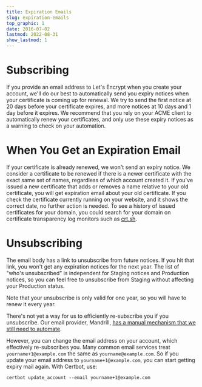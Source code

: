 ```yaml
---
title: Expiration Emails
slug: expiration-emails
top_graphic: 1
date: 2016-07-02
lastmod: 2022-08-31
show_lastmod: 1
---
```



# Subscribing

If you provide an email address to Let's Encrypt when you create your
account, we'll do our best to automatically send you expiry notices
when your certificate is coming up for renewal. We try to send the first
notice at 20 days before your certificate expires, and more notices
at 10 days and 1 day before it expires. We recommend that you rely on
your ACME client to automatically renew your certificates, and only use
these expiry notices as a warning to check on your automation.

# When You Get an Expiration Email

If your certificate is already renewed, we won't send an expiry notice. We
consider a certificate to be renewed if there is a newer certificate
with the exact same set of names, regardless of which account created it.
If you've issued a new certificate that adds or removes a name relative to your
old certificate, you will get expiration email about your old certificate.
If you check the certificate currently running on your website, and it
shows the correct date, no further action is needed.
To see a history of issued certificates for your domain, you could search for
your domain on certificate transparency log monitors such as
[crt.sh](https://crt.sh/).

# Unsubscribing

The email body has a link to unsubscribe from future notices. If you
hit that link, you won't get any expiration notices for the next year.
The list of "who's unsubscribed" is independent for Staging notices and
Production notices, so you can feel free to unsubscribe from Staging without
affecting your Production status.

Note that your unsubscribe is only valid for one year, so you will have to
renew it every year.

There's not yet a way for us to efficiently re-subscribe
you if you unsubscribe. Our email provider, Mandrill,
[has a manual mechanism that we still need to
automate](https://mandrill.zendesk.com/hc/en-us/articles/360039299913).

However, you can change the email address on your account, which effectively
re-subscribes you. Many common email services treat `yourname+1@example.com` the
same as `yourname@example.com`. So if you update your email address to
`yourname+1@example.com`, you can start getting expiry mail again. With Certbot,
use:

`certbot update_account --email yourname+1@example.com`
